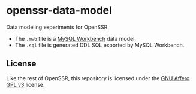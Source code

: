 # openssr-data-model
Data modeling experiments for OpenSSR

* The `.mwb` file is a [MySQL Workbench](http://mysqlworkbench.org/) data model.
* The `.sql` file is generated DDL SQL exported by MySQL Workbench.

## License

Like the rest of OpenSSR, this repository is licensed under the [GNU Affero GPL v3](LICENSE) license.
